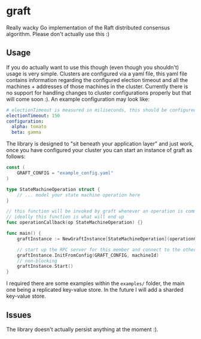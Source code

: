 # graft
Really wacky Go implementation of the Raft distributed consensus algorithm. Please don't actually use this :)

## Usage
If you do actually want to use this though (even though you shouldn't) usage is very simple. Clusters are configured via a yaml file, this yaml file contains information regarding the configured
election timeout and all the machines + addresses of those machines in the cluster. Currently there is no support for handling changes to cluster configurations properly but that will come soon :). An example configuration may look like:
```yaml
# electionTimeout is measured in miliseconds, this should be configured based on the average request time between machines in the cluster
electionTimeout: 150
configuration:
  alpha: tomato
  beta: gamma
```

The library is designed to "sit beneath your application layer" and just work, once you have configured your cluster you can start an instance of graft as follows:
```go
const (
    GRAFT_CONFIG = "example_config.yaml"
)

type StateMachineOperation struct {
    // ... model your state machine operation here
}

// this function will be invoked by graft whenever an operation is committed to the log
// ideally this function is what will end up 
func operationCallback(op StateMachineOperation) {}

func main() {
    graftInstance := NewGraftInstance[StateMachineOperation](operationCallback)

    // start up the RPC server for this member and connect to the other members in the cluster
    graftInstance.InitFromConfig(GRAFT_CONFIG, machineId)
    // non-blocking
    graftInstance.Start()
}
```
I required there are some examples within the `examples/` folder, the main one being a replicated key-value store. In the future I will add a sharded key-value store.

## Issues
The library doesn't actually persist anything at the moment :).